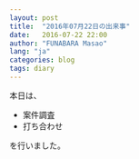 ```yaml
---
layout: post
title:  "2016年07月22日の出来事"
date:   2016-07-22 22:00
author: "FUNABARA Masao"
lang: "ja"
categories: blog
tags: diary
---
```


本日は、

* 案件調査
* 打ち合わせ

を行いました。
